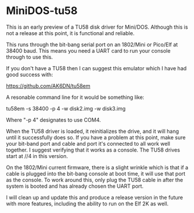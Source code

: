 # MiniDOS-tu58

This is an early preview of a TU58 disk driver for Mini/DOS. Although this is not a release at this point, it is functional and reliable.

This runs through the bit-bang serial port on an 1802/Mini or Pico/Elf at 38400 baud. This means you need a UART card to run your console through to use this.

If you don't have a TU58 then I can suggest this emulator which I have had good success with:

https://github.com/AK6DN/tu58em

A resonable command line for it would be something like:

tu58em -s 38400 -p 4 -w disk2.img -w disk3.img

Where "-p 4" designates to use COM4.

When the TU58 driver is loaded, it reinitializes the drive, and it will hang until it successfully does so. If you have a problem at this point, make sure your bit-band port and cable and port it's connected to all work well together. I suggest verifying that it works as a console. The TU58 drives start at //4 in this version.

On the 1802/Mini current firmware, there is a slight wrinkle which is that if a cable is plugged into the bit-bang console at boot time, it will use that port as the console. To work around this, only plug the TU58 cable in after the system is booted and has already chosen the UART port.

I will clean up and update this and produce a release version in the future with more features, including the ability to run on the Elf 2K as well.


